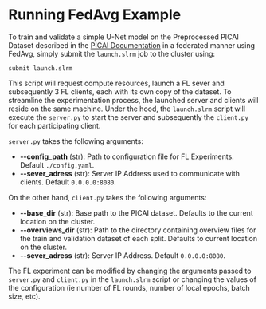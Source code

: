 # Running FedAvg Example

To train and validate a simple U-Net model on the Preprocessed PICAI Dataset described in the [PICAI Documentation](/research/picai/README.md) in a federated manner using FedAvg, simply submit the `launch.slrm` job to the cluster using:
```
submit launch.slrm
```

This script will request compute resources, launch a FL sever and subsequently 3 FL clients, each with its own copy of the dataset. To streamline the experimentation process, the launched server and clients will reside on the same machine. Under the hood, the `launch.slrm` script will execute the `server.py` to start the server and subsequently the `client.py` for each participating client. 

`server.py` takes the following arguments: 
- **--config_path** (str): Path to configuration file for FL Experiments. Default `./config.yaml`.
- **--sever_adress** (str): Server IP Address used to communicate with clients. Default `0.0.0.0:8080`.

On the other hand, `client.py` takes the following arguments:
- **--base_dir** (str): Base path to the PICAI dataset. Defaults to the current location on the cluster. 
- **--overviews_dir** (str): Path to the directory containing overview files for the train and validation dataset of each split. Defaults to current location on the cluster. 
- **--sever_adress** (str): Server IP Address. Default `0.0.0.0:8080`.

The FL experiment can be modified by changing the arguments passed to `server.py` and `client.py` in the `launch.slrm` script or changing the values of the configuration (ie number of FL rounds, number of local epochs, batch size, etc).
